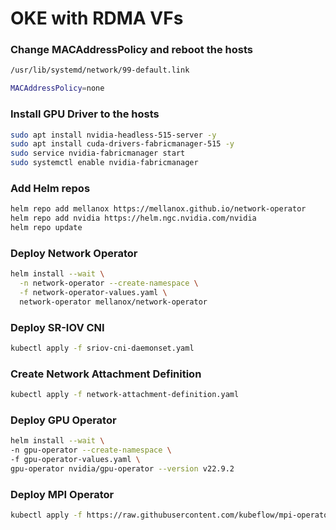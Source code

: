 # OKE with RDMA VFs

### Change MACAddressPolicy and reboot the hosts

```sh
/usr/lib/systemd/network/99-default.link

MACAddressPolicy=none
```

### Install GPU Driver to the hosts
```sh
sudo apt install nvidia-headless-515-server -y
sudo apt install cuda-drivers-fabricmanager-515 -y
sudo service nvidia-fabricmanager start
sudo systemctl enable nvidia-fabricmanager
```

### Add Helm repos
```sh
helm repo add mellanox https://mellanox.github.io/network-operator
helm repo add nvidia https://helm.ngc.nvidia.com/nvidia
helm repo update
```

### Deploy Network Operator
```sh
helm install --wait \
  -n network-operator --create-namespace \
  -f network-operator-values.yaml \
  network-operator mellanox/network-operator
```

### Deploy SR-IOV CNI
```sh
kubectl apply -f sriov-cni-daemonset.yaml
```

### Create Network Attachment Definition
```sh
kubectl apply -f network-attachment-definition.yaml
```

### Deploy GPU Operator
```sh
helm install --wait \
-n gpu-operator --create-namespace \
-f gpu-operator-values.yaml \
gpu-operator nvidia/gpu-operator --version v22.9.2
```

### Deploy MPI Operator
```sh
kubectl apply -f https://raw.githubusercontent.com/kubeflow/mpi-operator/master/deploy/v2beta1/mpi-operator.yaml
```
